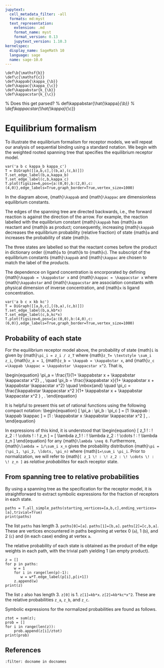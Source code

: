 ```yaml
---
jupytext:
  cell_metadata_filter: -all
  formats: md:myst
  text_representation:
    extension: .md
    format_name: myst
    format_version: 0.13
    jupytext_version: 1.10.3
kernelspec:
  display_name: SageMath 10
  language: sage
  name: sage-10.0
---
```


```{math}
\def\b{\mathsf{b}}
\def\c{\mathsf{c}}
\def\kappab{\kappa_{\b}}
\def\kappac{\kappa_{\c}}
\def\kappabstar{k_{\b}}
\def\kappacstar{k_{\c}}
```

% Does this get parsed?
% def\kappabstar{\hat{\kappa}_{\b}}
% \def\kappacstar{\hat{\kappa}_{\c}}

# Equilibrium formalism  

To illustrate the equilibrium formalism for receptor models, we will repeat our analysis of sequential binding using a standard notation. We begin with the weighted rooted spanning tree that specifies the equilibrium receptor model.

```{code-cell}
var('a b c kappa_b kappa_c')
T = DiGraph([[a,b,c],[(b,a),(c,b)]])
T.set_edge_label(b,a,kappa_b)
T.set_edge_label(c,b,kappa_c)
T.plot(figsize=6,pos={a:(0,0),b:(2,0),c:(4,0)},edge_labels=True,graph_border=True,vertex_size=1000)
```

In the diagram above, {math}`\kappab` and {math}`\kappac` are dimensionless equilibrium constants.  

The edges of the spanning tree are directed backwards, i.e., the forward reaction is against the direction of the arrow.  For example, the reaction labelled with the equilibrium constant {math}`\kappab` has {math}`a` as reactant and {math}`b` as product; consequently, increasing {math}`\kappab` decreases the equilibrium probability (relative fraction) of state {math}`a` and increases the probability of state {math}`b`.

The three states are labelled so that the reactant comes before the product in dictionary order ({math}`a` to {math}`b` to {math}`c`).  The subscript of the equilibrium constants {math}`\kappab` and {math}`\kappac` are chosen to match the label of the _products_.

The dependence on ligand concentration is encorporated by defining {math}`\kappab = \kappabstar x` and {math}`\kappac = \kappacstar x` where {math}`\kappabstar` and {math}`\kappacstar` are association constants with physical dimension of inverse concentration, and {math}`x` is ligand concentration.  

```{code-cell}
var('a b c x kb kc')
T = DiGraph([[a,b,c],[(b,a),(c,b)]])
T.set_edge_label(b,a,kb*x)
T.set_edge_label(c,b,kc*x)
T.plot(figsize=6,pos={a:(0,0),b:(4,0),c:(6,0)},edge_labels=True,graph_border=True,vertex_size=1000)
```

## Probability of each state 

For the equilibrium receptor model above, the probability of state {math}`i` is given by
{math}`\pi_i = z_i / z_T` where  {math}`z_T= \textstyle \sum_i z_i`,
{math}`z_a = 1`,
{math}`z_b = \kappab = \kappabstar x`, and
{math}`z_c =\kappab \kappac = \kappabstar \kappacstar x^2`. That is,

\begin{equation}
\pi_a =  \frac{1}{1+ \kappabstar x  +  \kappabstar \kappacstar x^2} \, ,  \quad \pi_b =  \frac{\kappabstar x}{1+ \kappabstar x +  \kappabstar  \kappacstar x^2}   \quad \mbox{and}  \quad \pi_c = \frac{\kappabstar  \kappacstar x^2 }{1+ \kappabstar x +  \kappabstar \kappacstar x^2 }  \, .
\end{equation}

It is helpful to  present this set of rational functions using the following compact notation:
\begin{equation}
 [ \pi_a  :  \pi_b :  \pi_c ] = [1 :\kappab : \kappab \kappac ]  = [1 : \kappabstar x :\kappabstar \kappacstar x^2  ] \,  .
\end{equation}

In expressions of this kind,  it is understood that
\begin{equation}
[ z_1 \! : \! z_2 : \! \cdots \! : \! z_n ] = [ \lambda z_1 \! : \! \lambda  z_2 : \! \cdots \! : \! \lambda  z_n ]
\end{equation}
for any {math}`\lambda \neq 0`.  Furthermore, {math}`\lambda = 1/\sum_i x_n` gives the probability distribution {math}`\pi = (\pi_1, \pi_2, \ldots, \pi_n)` where {math}`1=\sum_i \pi_i`.  Prior to normalization, we will refer to {math}`[ z_1 \! : \! z_2 : \! \cdots \! : \! z_n ]` as _relative probabilites_ for each receptor state.


## From spanning tree to relative probabilities

By using a spanning tree as the specification for the receptor model, it is straightforward to extract symbolic expressions for the fraction of receptors in each state.

```{code-cell}
paths = T.all_simple_paths(starting_vertices=[a,b,c],ending_vertices=[a],trivial=True)
print(paths)
```
The list `paths` has length 3. `paths[0]=[a]`.  `paths[1]=[b,a]`.  `paths[2]=[c,b,a]`.  These are vertices encountered in paths beginning at vertex 0 (`a`), 1 (`b`), and 2 (`c`) and (in each case) ending at vertex `a`.

The relative probability of each state is obtained as the product of the edge weights in each path, with the trivial path yielding 1 (an empty product).

```{code-cell}
z = []
for p in paths:
    w = 1
    for i in range(len(p)-1):
       w = w*T.edge_label(p[i],p[i+1])
    z.append(w)
print(z)
```
The list `z` also has length 3.  `z[0]` is 1.  `z[1]=kb*x`.  `z[2]=kb*kc*x^2`.  These are the relative probabilities `z_a`, `z_b`, and `z_c`.

Symbolic expressions for the normalized probabilities are found as follows.

```{code-cell}
ztot = sum(z);
prob = []
for i in range(len(z)):
    prob.append(z[i]/ztot)
print(prob)
```



## References

```{bibliography}
:filter: docname in docnames
```


